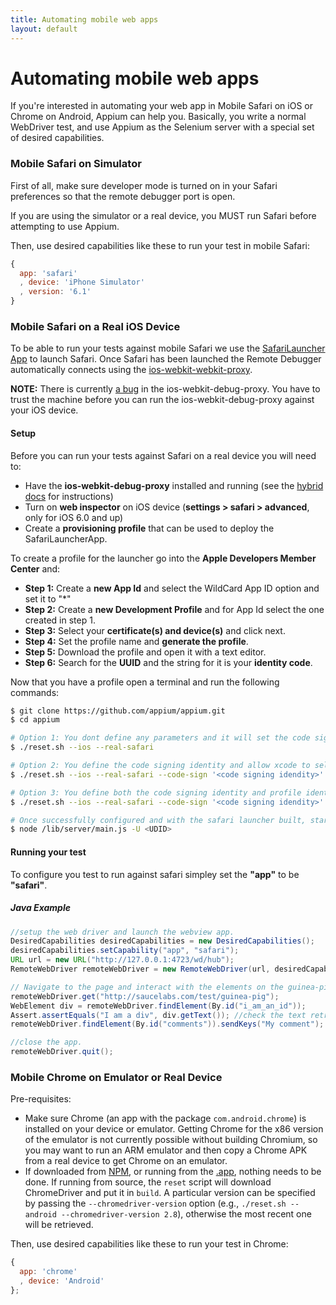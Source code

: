 ```yaml
---
title: Automating mobile web apps
layout: default
---
```


Automating mobile web apps
======================

If you're interested in automating your web app in Mobile Safari on iOS or
Chrome on Android, Appium can help you. Basically, you write a normal WebDriver
test, and use Appium as the Selenium server with a special set of desired
capabilities.

### Mobile Safari on Simulator

First of all, make sure developer mode is turned on in your Safari
preferences so that the remote debugger port is open.

If you are using the simulator or a real device, you MUST run Safari before
attempting to use Appium.

Then, use desired capabilities like these to run your test in mobile Safari:

```js
{
  app: 'safari'
  , device: 'iPhone Simulator'
  , version: '6.1'
}
```

### Mobile Safari on a Real iOS Device

To be able to run your tests against mobile Safari we use the [SafariLauncher
 App](https://github.com/snevesbarros/SafariLauncher) to launch Safari. Once
 Safari has been launched the Remote Debugger automatically connects using
 the [ios-webkit-webkit-proxy](https://github.com/google/ios-webkit-debug-proxy).

<b>NOTE:</b> There is currently [a bug](https://github.com/google/ios-webkit-debug-proxy/issues/38)
in the ios-webkit-debug-proxy. You have to trust the machine before you can run the ios-webkit-debug-proxy
against your iOS device.

#### Setup

Before you can run your tests against Safari on a real device you will need to:
* Have the <b>ios-webkit-debug-proxy</b> installed and running (see the [hybrid docs](hybrid)  for instructions)
* Turn on <b>web inspector</b> on iOS device (<b>settings > safari >
advanced</b>, only for iOS 6.0 and up)
* Create a <b>provisioning profile</b> that can be used to deploy the SafariLauncherApp.

To create a profile for the launcher go into the <b>Apple Developers Member Center</b> and:
  * <b>Step 1:</b> Create a <b>new App Id</b> and select the WildCard App ID option and set it to "*"
  * <b>Step 2:</b> Create a <b>new Development Profile</b> and for App Id select the one created in step 1.
  * <b>Step 3:</b> Select your <b>certificate(s) and device(s)</b> and click next.
  * <b>Step 4:</b> Set the profile name and <b>generate the profile</b>.
  * <b>Step 5:</b> Download the profile and open it with a text editor.
  * <b>Step 6:</b> Search for the <b>UUID</b> and the string for it is your <b>identity code</b>.

Now that you have a profile open a terminal and run the following commands:

```bash
$ git clone https://github.com/appium/appium.git
$ cd appium

# Option 1: You dont define any parameters and it will set the code signing identity to 'iPhone Developer'
$ ./reset.sh --ios --real-safari

# Option 2: You define the code signing identity and allow xcode to select the profile identity code (if it can).
$ ./reset.sh --ios --real-safari --code-sign '<code signing idendity>'

# Option 3: You define both the code signing identity and profile identity code.
$ ./reset.sh --ios --real-safari --code-sign '<code signing idendity>' --profile '<retrieved profile identity code>'

# Once successfully configured and with the safari launcher built, start the server as per usual
$ node /lib/server/main.js -U <UDID>
```

#### Running your test

To configure you test to run against safari simpley set the <b>"app"</b> to be <b>"safari"</b>.

##### Java Example

```java
//setup the web driver and launch the webview app.
DesiredCapabilities desiredCapabilities = new DesiredCapabilities();
desiredCapabilities.setCapability("app", "safari");
URL url = new URL("http://127.0.0.1:4723/wd/hub");
RemoteWebDriver remoteWebDriver = new RemoteWebDriver(url, desiredCapabilities);

// Navigate to the page and interact with the elements on the guinea-pig page using id.
remoteWebDriver.get("http://saucelabs.com/test/guinea-pig");
WebElement div = remoteWebDriver.findElement(By.id("i_am_an_id"));
Assert.assertEquals("I am a div", div.getText()); //check the text retrieved matches expected value
remoteWebDriver.findElement(By.id("comments")).sendKeys("My comment"); //populate the comments field by id.

//close the app.
remoteWebDriver.quit();
```

### Mobile Chrome on Emulator or Real Device

Pre-requisites:

*  Make sure Chrome (an app with the package `com.android.chrome`) is installed on your device or emulator. Getting Chrome for the x86 version of the emulator is not currently possible without building Chromium, so you may want to run an ARM emulator and then copy a Chrome APK from a real device to get Chrome on an emulator.
*  If downloaded from [NPM](https://www.npmjs.org/package/appium), or running from the [.app](https://github.com/appium/appium-dot-app), nothing needs to be done. If running from source, the `reset` script will download ChromeDriver and put it in `build`. A particular version can be specified by passing the `--chromedriver-version` option (e.g., `./reset.sh --android --chromedriver-version 2.8`), otherwise the most recent one will be retrieved.

Then, use desired capabilities like these to run your test in Chrome:

```js
{
  app: 'chrome'
  , device: 'Android'
};
```